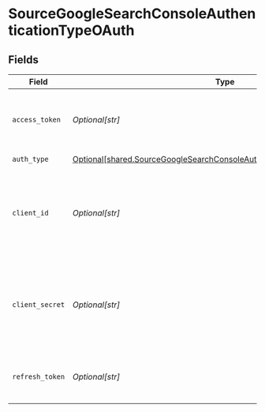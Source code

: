 # SourceGoogleSearchConsoleAuthenticationTypeOAuth


## Fields

| Field                                                                                                                                                                     | Type                                                                                                                                                                      | Required                                                                                                                                                                  | Description                                                                                                                                                               |
| ------------------------------------------------------------------------------------------------------------------------------------------------------------------------- | ------------------------------------------------------------------------------------------------------------------------------------------------------------------------- | ------------------------------------------------------------------------------------------------------------------------------------------------------------------------- | ------------------------------------------------------------------------------------------------------------------------------------------------------------------------- |
| `access_token`                                                                                                                                                            | *Optional[str]*                                                                                                                                                           | :heavy_minus_sign:                                                                                                                                                        | Access token for making authenticated requests. Read more <a href="https://developers.google.com/webmaster-tools/v1/how-tos/authorizing">here</a>.                        |
| `auth_type`                                                                                                                                                               | [Optional[shared.SourceGoogleSearchConsoleAuthenticationTypeOAuthAuthType]](undefined/models/shared/sourcegooglesearchconsoleauthenticationtypeoauthauthtype.md)          | :heavy_check_mark:                                                                                                                                                        | N/A                                                                                                                                                                       |
| `client_id`                                                                                                                                                               | *Optional[str]*                                                                                                                                                           | :heavy_check_mark:                                                                                                                                                        | The client ID of your Google Search Console developer application. Read more <a href="https://developers.google.com/webmaster-tools/v1/how-tos/authorizing">here</a>.     |
| `client_secret`                                                                                                                                                           | *Optional[str]*                                                                                                                                                           | :heavy_check_mark:                                                                                                                                                        | The client secret of your Google Search Console developer application. Read more <a href="https://developers.google.com/webmaster-tools/v1/how-tos/authorizing">here</a>. |
| `refresh_token`                                                                                                                                                           | *Optional[str]*                                                                                                                                                           | :heavy_check_mark:                                                                                                                                                        | The token for obtaining a new access token. Read more <a href="https://developers.google.com/webmaster-tools/v1/how-tos/authorizing">here</a>.                            |